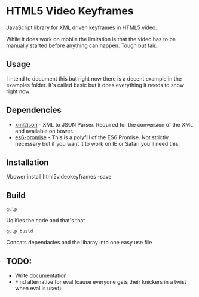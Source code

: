 # HTML5 Video Keyframes

JavaScript library for XML driven keyframes in HTML5 video.

While it does work on mobile the limitation is that the video has to be manually started before anything can happen. Tough but fair.

## Usage

I intend to document this but right now there is a decent example in the examples folder. 
It's called basic but it does everything it needs to show right now

## Dependencies

* [xml2json](https://github.com/ron-liu/xml2json) - XML to JSON Parser. Required for the conversion of the XML and available on bower.
* [es6-promise](https://github.com/components/es6-promise) - This is a polyfill of the ES6 Promise. Not strictly necessary but if you want it to work on IE or Safari you'll need this.

## Installation

//bower install html5videokeyframes -save

## Build
```
gulp
```
Uglifies the code and that's that

```
gulp build 
```
Concats dependacies and the libaray into one easy use file

## TODO:

* Write documentation
* Find alternative for eval (cause everyone gets their knickers in a twist when eval is used)